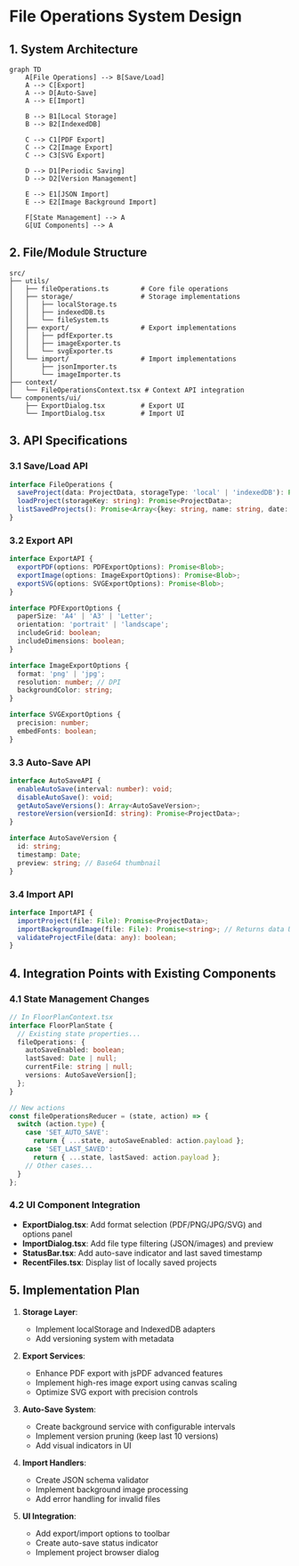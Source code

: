 # File Operations System Design

## 1. System Architecture
```mermaid
graph TD
    A[File Operations] --> B[Save/Load]
    A --> C[Export]
    A --> D[Auto-Save]
    A --> E[Import]

    B --> B1[Local Storage]
    B --> B2[IndexedDB]

    C --> C1[PDF Export]
    C --> C2[Image Export]
    C --> C3[SVG Export]

    D --> D1[Periodic Saving]
    D --> D2[Version Management]

    E --> E1[JSON Import]
    E --> E2[Image Background Import]

    F[State Management] --> A
    G[UI Components] --> A
```

## 2. File/Module Structure
```
src/
├── utils/
│   ├── fileOperations.ts        # Core file operations
│   ├── storage/                 # Storage implementations
│   │   ├── localStorage.ts
│   │   ├── indexedDB.ts
│   │   └── fileSystem.ts
│   ├── export/                  # Export implementations
│   │   ├── pdfExporter.ts
│   │   ├── imageExporter.ts
│   │   └── svgExporter.ts
│   └── import/                  # Import implementations
│       ├── jsonImporter.ts
│       └── imageImporter.ts
├── context/
│   └── FileOperationsContext.tsx # Context API integration
└── components/ui/
    ├── ExportDialog.tsx         # Export UI
    └── ImportDialog.tsx         # Import UI
```

## 3. API Specifications

### 3.1 Save/Load API
```typescript
interface FileOperations {
  saveProject(data: ProjectData, storageType: 'local' | 'indexedDB'): Promise<void>;
  loadProject(storageKey: string): Promise<ProjectData>;
  listSavedProjects(): Promise<Array<{key: string, name: string, date: Date}>>;
}
```

### 3.2 Export API
```typescript
interface ExportAPI {
  exportPDF(options: PDFExportOptions): Promise<Blob>;
  exportImage(options: ImageExportOptions): Promise<Blob>;
  exportSVG(options: SVGExportOptions): Promise<Blob>;
}

interface PDFExportOptions {
  paperSize: 'A4' | 'A3' | 'Letter';
  orientation: 'portrait' | 'landscape';
  includeGrid: boolean;
  includeDimensions: boolean;
}

interface ImageExportOptions {
  format: 'png' | 'jpg';
  resolution: number; // DPI
  backgroundColor: string;
}

interface SVGExportOptions {
  precision: number;
  embedFonts: boolean;
}
```

### 3.3 Auto-Save API
```typescript
interface AutoSaveAPI {
  enableAutoSave(interval: number): void;
  disableAutoSave(): void;
  getAutoSaveVersions(): Array<AutoSaveVersion>;
  restoreVersion(versionId: string): Promise<ProjectData>;
}

interface AutoSaveVersion {
  id: string;
  timestamp: Date;
  preview: string; // Base64 thumbnail
}
```

### 3.4 Import API
```typescript
interface ImportAPI {
  importProject(file: File): Promise<ProjectData>;
  importBackgroundImage(file: File): Promise<string>; // Returns data URL
  validateProjectFile(data: any): boolean;
}
```

## 4. Integration Points with Existing Components

### 4.1 State Management Changes
```typescript
// In FloorPlanContext.tsx
interface FloorPlanState {
  // Existing state properties...
  fileOperations: {
    autoSaveEnabled: boolean;
    lastSaved: Date | null;
    currentFile: string | null;
    versions: AutoSaveVersion[];
  };
}

// New actions
const fileOperationsReducer = (state, action) => {
  switch (action.type) {
    case 'SET_AUTO_SAVE':
      return { ...state, autoSaveEnabled: action.payload };
    case 'SET_LAST_SAVED':
      return { ...state, lastSaved: action.payload };
    // Other cases...
  }
};
```

### 4.2 UI Component Integration
- **ExportDialog.tsx**: Add format selection (PDF/PNG/JPG/SVG) and options panel
- **ImportDialog.tsx**: Add file type filtering (JSON/images) and preview
- **StatusBar.tsx**: Add auto-save indicator and last saved timestamp
- **RecentFiles.tsx**: Display list of locally saved projects

## 5. Implementation Plan

1. **Storage Layer**:
   - Implement localStorage and IndexedDB adapters
   - Add versioning system with metadata

2. **Export Services**:
   - Enhance PDF export with jsPDF advanced features
   - Implement high-res image export using canvas scaling
   - Optimize SVG export with precision controls

3. **Auto-Save System**:
   - Create background service with configurable intervals
   - Implement version pruning (keep last 10 versions)
   - Add visual indicators in UI

4. **Import Handlers**:
   - Create JSON schema validator
   - Implement background image processing
   - Add error handling for invalid files

5. **UI Integration**:
   - Add export/import options to toolbar
   - Create auto-save status indicator
   - Implement project browser dialog
